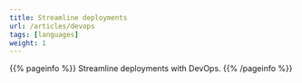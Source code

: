 ```yaml
---
title: Streamline deployments
url: /articles/devops
tags: [languages]
weight: 1
---
```


{{% pageinfo %}}
Streamline deployments with DevOps.
{{% /pageinfo %}}
